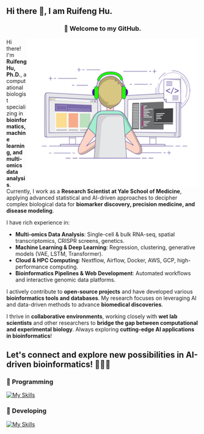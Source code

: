 ## Hi there 👋, I am Ruifeng Hu.

<div align="center">
<h3>🤗  Welcome to my GitHub.</h3>
</div>

<img align='right' src="https://github.com/huruifeng/huruifeng/blob/main/images/giphy.gif" width="450" height="390" />

Hi there! I'm **Ruifeng Hu, Ph.D.**, a computational biologist specializing in **bioinformatics, machine learning, and multi-omics data analysis**. Currently, I work as a **Research Scientist at Yale School of Medicine**, applying advanced statistical and AI-driven approaches to decipher complex biological data for **biomarker discovery, precision medicine, and disease modeling**.
<!-- ## 🔬 Expertise & Skills -->
I have rich experience in:
- **Multi-omics Data Analysis**: Single-cell & bulk RNA-seq, spatial transcriptomics, CRISPR screens, genetics.
- **Machine Learning & Deep Learning**: Regression, clustering, generative models (VAE, LSTM, Transformer).
- **Cloud & HPC Computing**: Nextflow, Airflow, Docker, AWS, GCP, high-performance computing.
- **Bioinformatics Pipelines & Web Development**: Automated workflows and interactive genomic data platforms.

<!-- ## 🚀 Projects & Contributions -->
I actively contribute to **open-source projects** and have developed various **bioinformatics tools and databases**. My research focuses on leveraging AI and data-driven methods to advance **biomedical discoveries**.

<!-- ## 🌱 Collaboration & Interests -->
I thrive in **collaborative environments**, working closely with **wet lab scientists** and other researchers to **bridge the gap between computational and experimental biology**. Always exploring **cutting-edge AI applications in bioinformatics**!

Let's connect and explore new possibilities in **AI-driven bioinformatics**! 🔬🤖✨
---

### 🧰 Programming

[![My Skills](https://skillicons.dev/icons?i=py,r,powershell,c,cpp,java,go,js,ts,html,css&theme=light)](https://github.com/huruifeng)

### 🧰 Developing

[![My Skills](https://skillicons.dev/icons?i=sklearn,pytorch,tensorflow,github,githubactions,aws,gcp,ubuntu,linux,docker,git,bash,md,mongodb,mysql,sqlite,postgres,postman,react,vite,nodejs,npm,materialui,d3,bootstrap,flask,fastapi,django,express,vscode,pycharm&theme=light)](https://github.com/huruifeng)



<!--
### 📝 My blog updates

<details open>
<summary>Clic to open/close ...</summary>

<img align='right' src="https://tva4.sinaimg.cn/large/008k1Yt0ly1h4no500obvg30fk0bo1cn.gif" width="330" />

- 🐻 [学习周刊-总第197期-2025年第06周](https://wiki.eryajf.net/pages/6a3f6a/) 

- 🎃 [我的2024年](https://wiki.eryajf.net/pages/5f5910/) 

- 🚀 [学习周刊-总第196期-2025年第05周](https://wiki.eryajf.net/pages/4fb5cc/) 

- 🌋 [学习周刊-总第195期-2025年第04周](https://wiki.eryajf.net/pages/892f1a/) 

- 🌁 [针对我昨天的言论被使者同步给开发商这件事儿做一些回应](https://wiki.eryajf.net/pages/82d296/) 

- 😺 [学习周刊-总第194期-2025年第03周](https://wiki.eryajf.net/pages/c3722a/) 

More posts are available here：[https://wiki.eryajf.net](https://wiki.eryajf.net)
-->
</details>
